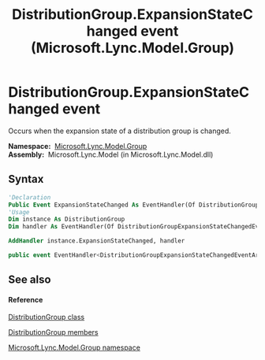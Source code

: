 ﻿---
title: DistributionGroup.ExpansionStateChanged event (Microsoft.Lync.Model.Group)
TOCTitle: ExpansionStateChanged event
ms:assetid: E:Microsoft.Lync.Model.Group.DistributionGroup.ExpansionStateChanged_DI_3_UC_OCS14MrefLyncWPF
ms:mtpsurl: https://msdn.microsoft.com/en-us/library/microsoft.lync.model.group.distributiongroup.expansionstatechanged_di_3_uc_ocs14mreflyncwpf(v=office.15)
ms:contentKeyID: 48598782
ms.date: 07/28/2014
mtps_version: v=office.15
f1_keywords:
- Microsoft.Lync.Model.Group.DistributionGroup.ExpansionStateChanged
dev_langs:
- CSharp
- JScript
- VB
- other
---

# DistributionGroup.ExpansionStateChanged event

Occurs when the expansion state of a distribution group is changed.

**Namespace:**  [Microsoft.Lync.Model.Group](microsoft-lync-model-group-namespace_2.md)  
**Assembly:**  Microsoft.Lync.Model (in Microsoft.Lync.Model.dll)

## Syntax

``` vb
'Declaration
Public Event ExpansionStateChanged As EventHandler(Of DistributionGroupExpansionStateChangedEventArgs)
'Usage
Dim instance As DistributionGroup
Dim handler As EventHandler(Of DistributionGroupExpansionStateChangedEventArgs)

AddHandler instance.ExpansionStateChanged, handler
```

``` csharp
public event EventHandler<DistributionGroupExpansionStateChangedEventArgs> ExpansionStateChanged
```

## See also

#### Reference

[DistributionGroup class](distributiongroup-class-microsoft-lync-model-group_2.md)

[DistributionGroup members](distributiongroup-members-microsoft-lync-model-group_2.md)

[Microsoft.Lync.Model.Group namespace](microsoft-lync-model-group-namespace_2.md)

